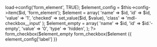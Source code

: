 ---
---

<?php
if (empty($value)) $value = NULL;

$this->load->config('form_element', TRUE);
$element_config = $this->config->item($id, 'form_element');

$element = array(
    'name'          => $id,
    'id'            => $id,
    'value'         => '1',
    'checked'       => set_value($id, $value),
    'class'         => 'mdl-checkbox__input'
);
$element_empty = array(
    'name'          => $id,
    'id'            => $id.'-empty',
    'value'         => '0',
    'type'          => 'hidden',
);
?>

<label class="mdl-checkbox mdl-js-checkbox mdl-js-ripple-effect" for="{{ element['id'] }}">
    <!-- <input type="checkbox" id="{{ element['id'] }}" class="mdl-checkbox__input" checked> -->
    form_checkbox($element_empty
    form_checkbox($element
    <span class="mdl-checkbox__label">{{ element_config['label'] }}</span>
</label>
